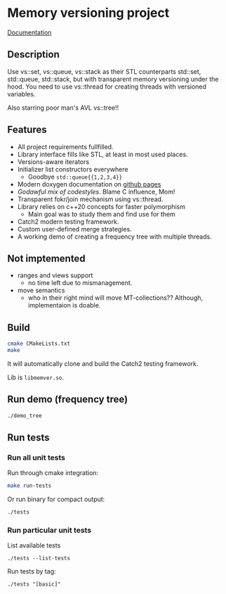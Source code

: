 # Memory versioning project

[Documentation](https://borodun.github.io/stl-mem-ver/)

## Description

Use vs::set, vs::queue, vs::stack as their STL counterparts std::set, std::queue, std::stack,
but with transparent memory versioning under the hood. You need to use vs::thread for creating
threads with versioned variables.

Also starring poor man's AVL vs::tree!!

## Features
* All project requirements fullfilled.
* Library interface fills like STL, at least in most used places.
* Versions-aware iterators
* Initializer list constructors everywhere
  - Goodbye `std::queue{{1,2,3,4}}`
* Modern doxygen documentation on [github pages](https://borodun.github.io/stl-mem-ver/)
* *Godawful mix of codestyles*. Blame C influence, Mom!
* Transparent fokr/join mechanism using vs::thread.
* Library relies on c++20 concepts for faster polymorphism
  - Main goal was to study them and find use for them
* Catch2 modern testing framework.
* Custom user-defined merge strategies.
* A working demo of creating a frequency tree with multiple threads.

## Not imptemented

* ranges and views support
  - no time left due to mismanagement.
* move semantics
  - who in their right mind will move MT-collections?? Although, implementaion is doable.

## Build

```bash
cmake CMakeLists.txt
make
```
It will automatically clone and build the Catch2 testing framework.

Lib is `libmemver.so`.

## Run demo (frequency tree)

```bash
./demo_tree
```

## Run tests

### Run all unit tests

Run through cmake integration:
```bash
make run-tests
```

Or run binary for compact output:
```bash
./tests
```

### Run particular unit tests

List available tests
```
./tests --list-tests
```

Run tests by tag:
```
./tests "[basic]"
```